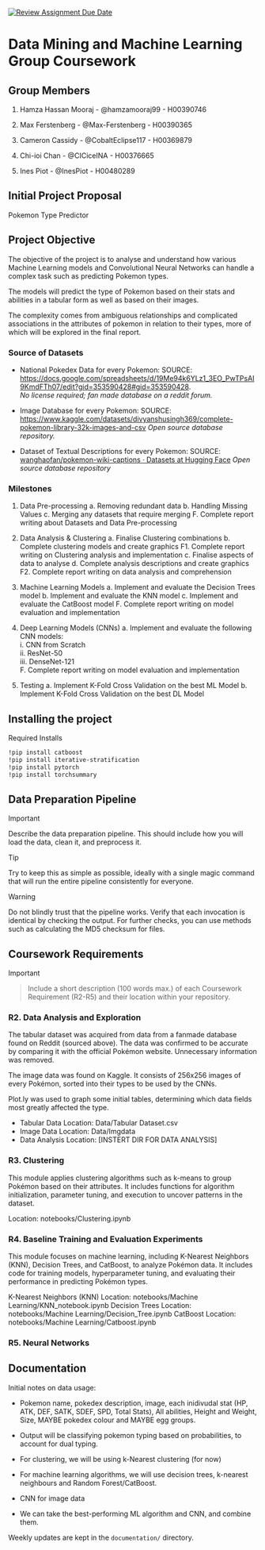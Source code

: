 ﻿[![Review Assignment Due Date](https://classroom.github.com/assets/deadline-readme-button-22041afd0340ce965d47ae6ef1cefeee28c7c493a6346c4f15d667ab976d596c.svg)](https://classroom.github.com/a/TnJIQ-Y6)

# Data Mining and Machine Learning Group Coursework
 
  

## Group Members

1. Hamza Hassan Mooraj - @hamzamooraj99 - H00390746

2. Max Ferstenberg - @Max-Ferstenberg - H00390365

3. Cameron Cassidy - @CobaltEclipse117 - H00369879

4. Chi-ioi Chan - @CICiceINA - H00376665

5. Ines Piot - @InesPiot - H00480289

  

## Initial Project Proposal

Pokemon Type Predictor

  

## Project Objective

The objective of the project is to analyse and understand how various Machine Learning models and Convolutional Neural Networks can handle a complex task such as predicting Pokemon types.

The models will predict the type of Pokemon based on their stats and abilities in a tabular form as well as based on their images. 

The complexity comes from ambiguous relationships and complicated associations in the attributes of pokemon in relation to their types, more of which will be explored in the final report.

  

### Source of Datasets


- National Pokedex Data for every Pokemon:
SOURCE: https://docs.google.com/spreadsheets/d/19Me94k6YLz1_3EO_PwTPsAI9KmdFTh07/edit?gid=353590428#gid=353590428.  
*No license required; fan made database on a reddit forum.*

- Image Database for every Pokemon: 
SOURCE: https://www.kaggle.com/datasets/divyanshusingh369/complete-pokemon-library-32k-images-and-csv
*Open source database repository.*

- Dataset of Textual Descriptions for every Pokemon:
SOURCE:
[wanghaofan/pokemon-wiki-captions · Datasets at Hugging Face](https://huggingface.co/datasets/wanghaofan/pokemon-wiki-captions?row=1)
*Open source database repository*

  

### Milestones

1. Data Pre-processing
	a. Removing redundant data
	b. Handling Missing Values
	c. Merging any datasets that require merging
	F. Complete report writing about Datasets and Data Pre-processing
	

2. Data Analysis & Clustering
	a. Finalise Clustering combinations
	b. Complete clustering models and create graphics 
	F1. Complete report writing on Clustering analysis and implementation
	c. Finalise aspects of data to analyse
	d. Complete analysis descriptions and create graphics
	F2. Complete report writing on data analysis and comprehension


3. Machine Learning Models
	a. Implement and evaluate the Decision Trees model
	b. Implement and evaluate the KNN model
	c. Implement and evaluate the CatBoost model
	F. Complete report writing on model evaluation and implementation


4. Deep Learning Models (CNNs)
	a. Implement and evaluate the following CNN models:  
		i. CNN from Scratch  
		ii. ResNet-50   
		iii. DenseNet-121   
	F. Complete report writing on model evaluation and implementation


5. Testing
	a. Implement K-Fold Cross Validation on the best ML Model
	b. Implement K-Fold Cross Validation on the best DL Model

  
  

## Installing the project

Required Installs
```bash
!pip install catboost
!pip install iterative-stratification
!pip install pytorch
!pip install torchsummary
```

## Data Preparation Pipeline

  

> [!IMPORTANT]
> Describe the data preparation pipeline. This should include how you will load the data, clean it, and preprocess it.

> [!TIP]
> Try to keep this as simple as possible, ideally with a single magic command that will run the entire pipeline consistently for everyone.

> [!WARNING]
> Do not blindly trust that the pipeline works. Verify that each invocation is identical by checking the output. For further checks, you can use methods such as calculating the MD5 checksum for files.

  
  

## Coursework Requirements

  

> [!IMPORTANT]

> Include a short description (100 words max.) of each Coursework Requirement (R2-R5) and their location within your repository.

  

### R2. Data Analysis and Exploration

  The tabular dataset was acquired from data from a fanmade database found on Reddit (sourced above). The data was confirmed to be accurate by comparing it with the official Pokémon website.
  Unnecessary information was removed.
  
  The image data was found on Kaggle. It consists of 256x256 images of every Pokémon, sorted into their types to be used by the CNNs.
  
  Plot.ly was used to graph some initial tables, determining which data fields most greatly affected the type.
  
  - Tabular Data Location: Data/Tabular Dataset.csv
  - Image Data Location: Data/Imgdata  
  - Data Analysis Location: [INSTERT DIR FOR DATA ANALYSIS]

### R3. Clustering

  This module applies clustering algorithms such as k-means to group Pokémon based on their attributes. It includes functions for algorithm initialization, parameter tuning, and execution to uncover patterns in the dataset.

  Location: notebooks/Clustering.ipynb

### R4. Baseline Training and Evaluation Experiments
  This module focuses on machine learning, including K-Nearest Neighbors (KNN), Decision Trees, and CatBoost, to analyze Pokémon data. It includes code for training models, hyperparameter tuning, and evaluating their performance in predicting Pokémon types.
  
  K-Nearest Neighbors (KNN) Location: notebooks/Machine Learning/KNN_notebook.ipynb
  Decision Trees Location: notebooks/Machine Learning/Decision_Tree.ipynb
  CatBoost Location: notebooks/Machine Learning/Catboost.ipynb

### R5. Neural Networks

  
  

## Documentation

  

Initial notes on data usage:

- Pokemon name, pokedex description, image, each inidivudal stat (HP, ATK, DEF, SATK, SDEF, SPD, Total Stats), All abilities, Height and Weight, Size, MAYBE pokedex colour and MAYBE egg groups.

- Output will be classifying pokemon typing based on probabilities, to account for dual typing.

- For clustering, we will be using k-Nearest clustering (for now)

- For machine learning algorithms, we will use decision trees, k-nearest neighbours and Random Forest/CatBoost.

- CNN for image data

  

- We can take the best-performing ML algorithm and CNN, and combine them.

  

Weekly updates are kept in the `documentation/` directory.
